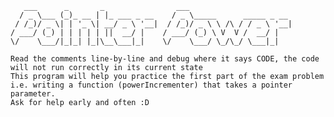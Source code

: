        ___      _       _                ___                       
      / _ \___ (_)_ __ | |_ ___ _ __    / _ \_____      _____ _ __ 
     / /_)/ _ \| | '_ \| __/ _ \ '__|  / /_)/ _ \ \ /\ / / _ \ '__|
    / ___/ (_) | | | | | ||  __/ |    / ___/ (_) \ V  V /  __/ |   
    \/    \___/|_|_| |_|\__\___|_|    \/    \___/ \_/\_/ \___|_|   

    Read the comments line-by-line and debug where it says CODE, the code will not run correctly in its current state
    This program will help you practice the first part of the exam problem i.e. writing a function (powerIncrementer) that takes a pointer parameter.
    Ask for help early and often :D
